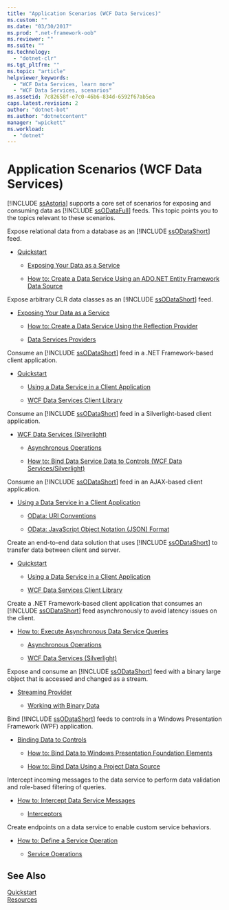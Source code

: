 ```yaml
---
title: "Application Scenarios (WCF Data Services)"
ms.custom: ""
ms.date: "03/30/2017"
ms.prod: ".net-framework-oob"
ms.reviewer: ""
ms.suite: ""
ms.technology: 
  - "dotnet-clr"
ms.tgt_pltfrm: ""
ms.topic: "article"
helpviewer_keywords: 
  - "WCF Data Services, learn more"
  - "WCF Data Services, scenarios"
ms.assetid: 7c82658f-e7c0-46b6-834d-6592f67ab5ea
caps.latest.revision: 2
author: "dotnet-bot"
ms.author: "dotnetcontent"
manager: "wpickett"
ms.workload: 
  - "dotnet"
---
```

# Application Scenarios (WCF Data Services)
[!INCLUDE [ssAstoria](../../../../includes/ssastoria-md.md)] supports a core set of scenarios for exposing and consuming data as [!INCLUDE [ssODataFull](../../../../includes/ssodatafull-md.md)] feeds. This topic points you to the topics relevant to these scenarios.  
  
 Expose relational data from a database as an [!INCLUDE [ssODataShort](../../../../includes/ssodatashort-md.md)] feed.  
- [Quickstart](../../../../docs/framework/data/wcf/quickstart-wcf-data-services.md)  
  
  -   [Exposing Your Data as a Service](../../../../docs/framework/data/wcf/exposing-your-data-as-a-service-wcf-data-services.md)  
  
  -   [How to: Create a Data Service Using an ADO.NET Entity Framework Data Source](../../../../docs/framework/data/wcf/create-a-data-service-using-an-adonet-ef-data-wcf.md)  
  
 Expose arbitrary CLR data classes as an [!INCLUDE [ssODataShort](../../../../includes/ssodatashort-md.md)] feed.  
- [Exposing Your Data as a Service](../../../../docs/framework/data/wcf/exposing-your-data-as-a-service-wcf-data-services.md)  
  
  -   [How to: Create a Data Service Using the Reflection Provider](../../../../docs/framework/data/wcf/create-a-data-service-using-rp-wcf-data-services.md)  
  
  -   [Data Services Providers](../../../../docs/framework/data/wcf/data-services-providers-wcf-data-services.md)  
  
 Consume an [!INCLUDE [ssODataShort](../../../../includes/ssodatashort-md.md)] feed in a .NET Framework-based client application.  
- [Quickstart](../../../../docs/framework/data/wcf/quickstart-wcf-data-services.md)  
  
  -   [Using a Data Service in a Client Application](../../../../docs/framework/data/wcf/using-a-data-service-in-a-client-application-wcf-data-services.md)  
  
  -   [WCF Data Services Client Library](../../../../docs/framework/data/wcf/wcf-data-services-client-library.md)  
  
 Consume an [!INCLUDE [ssODataShort](../../../../includes/ssodatashort-md.md)] feed in a Silverlight-based client application.  
- [WCF Data Services (Silverlight)](http://msdn.microsoft.com/library/c0cd9f4b-1372-48e4-9935-c8421239da30)  
  
  -   [Asynchronous Operations](../../../../docs/framework/data/wcf/asynchronous-operations-wcf-data-services.md)  
  
  -   [How to: Bind Data Service Data to Controls (WCF Data Services/Silverlight)](http://msdn.microsoft.com/library/bda7d82e-7b1f-4690-8a33-c6297465bdd5)  
  
 Consume an [!INCLUDE [ssODataShort](../../../../includes/ssodatashort-md.md)] feed in an AJAX-based client application.  
- [Using a Data Service in a Client Application](../../../../docs/framework/data/wcf/using-a-data-service-in-a-client-application-wcf-data-services.md)  
  
  -   [OData: URI Conventions](http://go.microsoft.com/fwlink/?LinkId=185564)  
  
  -   [OData: JavaScript Object Notation (JSON) Format](http://go.microsoft.com/fwlink/?LinkId=185790)  
  
 Create an end-to-end data solution that uses [!INCLUDE [ssODataShort](../../../../includes/ssodatashort-md.md)] to transfer data between client and server.  
- [Quickstart](../../../../docs/framework/data/wcf/quickstart-wcf-data-services.md)  
  
  -   [Using a Data Service in a Client Application](../../../../docs/framework/data/wcf/using-a-data-service-in-a-client-application-wcf-data-services.md)  
  
  -   [WCF Data Services Client Library](../../../../docs/framework/data/wcf/wcf-data-services-client-library.md)  
  
 Create a .NET Framework-based client application that consumes an [!INCLUDE [ssODataShort](../../../../includes/ssodatashort-md.md)] feed asynchronously to avoid latency issues on the client.  
- [How to: Execute Asynchronous Data Service Queries](../../../../docs/framework/data/wcf/how-to-execute-asynchronous-data-service-queries-wcf-data-services.md)  
  
  -   [Asynchronous Operations](../../../../docs/framework/data/wcf/asynchronous-operations-wcf-data-services.md)  
  
  -   [WCF Data Services (Silverlight)](http://msdn.microsoft.com/library/c0cd9f4b-1372-48e4-9935-c8421239da30)  
  
 Expose and consume an [!INCLUDE [ssODataShort](../../../../includes/ssodatashort-md.md)] feed with a binary large object that is accessed and changed as a stream.  
- [Streaming Provider](../../../../docs/framework/data/wcf/streaming-provider-wcf-data-services.md)  
  
  -   [Working with Binary Data](../../../../docs/framework/data/wcf/working-with-binary-data-wcf-data-services.md)  
  
 Bind [!INCLUDE [ssODataShort](../../../../includes/ssodatashort-md.md)] feeds to controls in a Windows Presentation Framework (WPF) application.  
- [Binding Data to Controls](../../../../docs/framework/data/wcf/binding-data-to-controls-wcf-data-services.md)  
  
  -   [How to: Bind Data to Windows Presentation Foundation Elements](../../../../docs/framework/data/wcf/bind-data-to-wpf-elements-wcf-data-services.md)  
  
  -   [How to: Bind Data Using a Project Data Source](../../../../docs/framework/data/wcf/how-to-bind-data-using-a-project-data-source-wcf-data-services.md)  
  
 Intercept incoming messages to the data service to perform data validation and role-based filtering of queries.  
- [How to: Intercept Data Service Messages](../../../../docs/framework/data/wcf/how-to-intercept-data-service-messages-wcf-data-services.md)  
  
  -   [Interceptors](../../../../docs/framework/data/wcf/interceptors-wcf-data-services.md)  
  
 Create endpoints on a data service to enable custom service behaviors.  
- [How to: Define a Service Operation](../../../../docs/framework/data/wcf/how-to-define-a-service-operation-wcf-data-services.md)  
  
  -   [Service Operations](../../../../docs/framework/data/wcf/service-operations-wcf-data-services.md)  
  
## See Also  
 [Quickstart](../../../../docs/framework/data/wcf/quickstart-wcf-data-services.md)  
 [Resources](../../../../docs/framework/data/wcf/wcf-data-services-resources.md)
